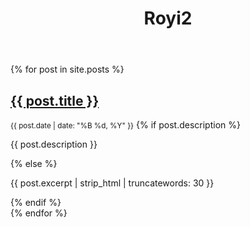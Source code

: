 ﻿---
layout: modern
title: "Royi2"
---

{% for post in site.posts %}
<article>
  <h2><a href="{{ post.url | relative_url }}">{{ post.title }}</a></h2>
  <small>{{ post.date | date: "%B %d, %Y" }}</small>
  {% if post.description %}
  <p>{{ post.description }}</p>
  {% else %}
  <p>{{ post.excerpt | strip_html | truncatewords: 30 }}</p>
  {% endif %}
</article>
{% endfor %}
